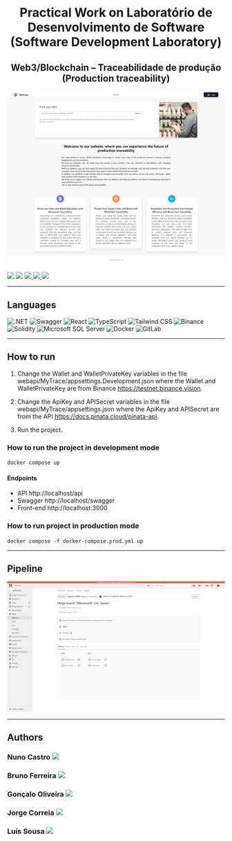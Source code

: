 <h1 align="center">Practical Work on Laboratório de Desenvolvimento de Software (Software Development Laboratory)</h1>
<h2 align="center">Web3/Blockchain – Traceabilidade de produção (Production traceability)</h2>

<img src="https://github.com/nunofbcastro-ESTG-IPP/LDS_2022_2023/blob/main/images/MyTrace.png?raw=true"/>

<p>
  <img src="http://img.shields.io/static/v1?style=for-the-badge&label=School%20year&message=2022/2023&color=sucess"/>
  <img src="http://img.shields.io/static/v1?style=for-the-badge&label=Discipline&message=LDS&color=sucess"/>
  <a href="https://github.com/nunofbcastro-ESTG-IPP/LDS_2022_2023/tree/main/Documenta%C3%A7%C3%A3o/Enunciado" target="_blank">
    <img src="https://img.shields.io/badge/-Utterance-grey?style=for-the-badge"/>
  </a>
  <a href="https://github.com/nunofbcastro-ESTG-IPP/LDS_2022_2023/tree/main/Documenta%C3%A7%C3%A3o/Relat%C3%B3rio%20de%20projeto" target="_blank">
    <img src="https://img.shields.io/badge/-Report-grey?style=for-the-badge"/>
  </a>
  <a href="https://gitlab.estg.ipp.pt/LDS2223_03/lds2223_03" target="_blank">
    <img src="https://img.shields.io/badge/-Original%20repository-grey?style=for-the-badge"/>
  </a>
</p>

---

<h2>Languages</h2>
<p align="left"> 
  <img src="https://img.shields.io/static/v1?style=for-the-badge&amp;message=.NET&amp;color=512BD4&amp;logo=.NET&amp;logoColor=FFFFFF&amp;label=" alt=".NET">
  <img src="https://img.shields.io/static/v1?style=for-the-badge&amp;message=Swagger&amp;color=222222&amp;logo=Swagger&amp;logoColor=85EA2D&amp;label=" alt="Swagger">
  <img src="https://img.shields.io/static/v1?style=for-the-badge&amp;message=React&amp;color=222222&amp;logo=React&amp;logoColor=61DAFB&amp;label=" alt="React">
  <img src="https://img.shields.io/static/v1?style=for-the-badge&amp;message=TypeScript&amp;color=3178C6&amp;logo=TypeScript&amp;logoColor=FFFFFF&amp;label=" alt="TypeScript">
  <img src="https://img.shields.io/static/v1?style=for-the-badge&amp;message=Tailwind+CSS&amp;color=222222&amp;logo=Tailwind+CSS&amp;logoColor=06B6D4&amp;label=" alt="Tailwind CSS">
  <img src="https://img.shields.io/static/v1?style=for-the-badge&amp;message=Binance&amp;color=222222&amp;logo=Binance&amp;logoColor=F0B90B&amp;label=" alt="Binance">
  <img src="https://img.shields.io/static/v1?style=for-the-badge&amp;message=Solidity&amp;color=363636&amp;logo=Solidity&amp;logoColor=FFFFFF&amp;label=" alt="Solidity">
  <img src="https://img.shields.io/static/v1?style=for-the-badge&amp;message=Microsoft+SQL+Server&amp;color=CC2927&amp;logo=Microsoft+SQL+Server&amp;logoColor=FFFFFF&amp;label=" alt="Microsoft SQL Server">
  <img src="https://img.shields.io/static/v1?style=for-the-badge&amp;message=Docker&amp;color=2496ED&amp;logo=Docker&amp;logoColor=FFFFFF&amp;label=" alt="Docker">
  <img src="https://img.shields.io/static/v1?style=for-the-badge&amp;message=GitLab&amp;color=FC6D26&amp;logo=GitLab&amp;logoColor=FFFFFF&amp;label=" alt="GitLab">
</p>

---

<h2>How to run</h2>

1. Change the Wallet and WalletPrivateKey variables in the file webapi/MyTrace/appsettings.Development.json where the Wallet and WalletPrivateKey are from Binance https://testnet.binance.vision.

2. Change the ApiKey and APISecret variables in the file webapi/MyTrace/appsettings.json where the ApiKey and APISecret are from the API https://docs.pinata.cloud/pinata-api.

3. Run the project.

<h3>How to run the project in development mode</h3>

```
docker compose up
```

<h4>Endpoints</h4>

- API http://localhost/api
- Swagger http://localhost/swagger
- Front-end http://localhost:3000

<h3>How to run project in production mode</h3>

```
docker compose -f docker-compose.prod.yml up
```

---

<h2>Pipeline</h2>


<img src="https://github.com/nunofbcastro-ESTG-IPP/LDS_2022_2023/blob/main/images/Pipeline.png?raw=true"/>

---

<h2>Authors</h2>

<h3>
  Nuno Castro
  <a href="https://github.com/nunofbcastro?tab=followers">
    <img src="https://img.shields.io/github/followers/nunofbcastro.svg?style=for-the-badge&label=Follow" height="20"/>
  </a>
</h3>

<h3>
  Bruno Ferreira
  <a href="https://github.com/brunoferreira0106?tab=followers">
    <img src="https://img.shields.io/github/followers/brunoferreira0106.svg?style=for-the-badge&label=Follow" height="20"/>
  </a>
</h3>

<h3>
  Gonçalo Oliveira
  <a href="https://github.com/oliveira1712?tab=followers">
    <img src="https://img.shields.io/github/followers/oliveira1712.svg?style=for-the-badge&label=Follow" height="20"/>
  </a>
</h3>

<h3>
  Jorge Correia
  <a href="https://github.com/JorgeMFC?tab=followers">
    <img src="https://img.shields.io/github/followers/JorgeMFC.svg?style=for-the-badge&label=Follow" height="20"/>
  </a>
</h3>

<h3>
  Luís Sousa
  <a href="https://github.com/luisousa14?tab=followers">
    <img src="https://img.shields.io/github/followers/luisousa14.svg?style=for-the-badge&label=Follow" height="20"/>
  </a>
</h3>

